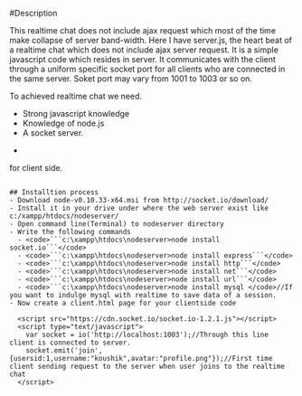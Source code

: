 #Description

This realtime chat does not include ajax request which most of the time make collapse of server band-width. Here I have server.js, the heart beat of a realtime chat which does not include ajax server request. It is a simple javascript code which resides in server. It communicates with the client through a uniform specific socket port for all clients who are connected in the same server. Soket port may vary from 1001 to 1003 or so on. 


  To achieved realtime chat we need.

  - Strong javascript knowledge
  - Knowledge of node.js
  - A socket server.
  - ```
  <script src="https://cdn.socket.io/socket.io-1.2.1.js"></script> for client side.
  ```
  
## Installtion process
  - Download node-v0.10.33-x64.msi from http://socket.io/download/
  - Install it in your drive under where the web server exist like c:/xampp/htdocs/nodeserver/
  - Open command line(Terminal) to nodeserver directory
  - Write the following commands
    - <code>```c:\xampp\htdocs\nodeserver>node install socket.io```</code>
    - <code>```c:\xampp\htdocs\nodeserver>node install express```</code>
    - <code>```c:\xampp\htdocs\nodeserver>node install http```</code>
    - <code>```c:\xampp\htdocs\nodeserver>node install net```</code>
    - <code>```c:\xampp\htdocs\nodeserver>node install url```</code>
    - <code>```c:\xampp\htdocs\nodeserver>node install mysql </code>//If you want to indulge mysql with realtime to save data of a session.
  - Now create a client.html page for your clientside code
  ```
      <script src="https://cdn.socket.io/socket.io-1.2.1.js"></script>
      <script type="text/javascript">
        var socket = io('http://localhost:1003');//Through this line client is connected to server.
        socket.emit('join',{usersid:1,username:"koushik",avatar:"profile.png"});//First time client sending request to the server when user joins to the realtime chat
      </script>
  ```

  
